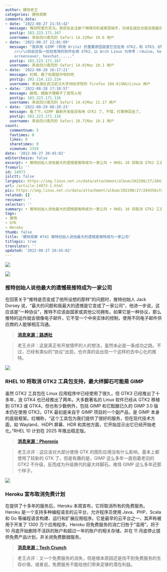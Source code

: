 ```yaml
---
author: 硬核老王
categories: 硬核观察
comments_data:
- date: '2022-08-27 21:55:42'
  message: 悔创阿里杰克马。我现在去注册个嘀嘀司机或美团骑手，功成名就后也能说我最后悔的就是成立这家公司，还没干嘀嘀痛快，能游览整个城市美景。
  postip: 183.223.171.167
  username: 来自四川南充的 Safari 14.2|Mac 10.6 用户
- date: '2022-08-27 22:01:09'
  message: "我弃用 GIMP (转用 Krita) 的重要原因就是它还在用 GTK2，和 GTK3、QT5 的主题风格统一不了，看着丑死了。<br />\r\n<br
    />\r\n目前还有一些较常用的软件在用 GTK2，以 Arch Linux 为参考：rduino, hexchat, LXDE 部分软件, steam-native-runtime,
    screensaver, hexchat......"
  postip: 183.223.171.167
  username: 来自四川南充的 Safari 14.0|Mac 10.1 用户
- date: '2022-08-28 16:17:21'
  message: 杠精，看了标题就开喷的吧
  postip: 202.114.122.214
  username: 来自湖北武汉武汉大学测绘学院的 Firefox 104.0|GNU/Linux 用户
- date: '2022-08-28 17:10:57'
  message: 脑残，猪脑子理解不了就骂人吧
  postip: 183.223.171.116
  username: 来自四川南充的 Safari 14.4|Mac 11.17 用户
- date: '2022-08-29 08:28:23'
  message: 看了下，GIMP 最新开发版没有用 GTK2 了，不错，打算换回去了。
  postip: 183.223.171.116
  username: 来自四川南充的 Safari 10.7|Mac 10.1 用户
count:
  commentnum: 5
  favtimes: 0
  likes: 0
  sharetimes: 0
  viewnum: 2319
date: '2022-08-27 20:45:02'
editorchoice: false
excerpt: • 推特创始人说他最大的遗憾是推特成为一家公司 • RHEL 10 将取消 GTK2 工具包支持，最大绊脚石可能是 GIMP • Heroku 宣布取消免费计划
fromurl: ''
id: 14973
islctt: false
largepic: https://img.linux.net.cn/data/attachment/album/202208/27/204356sfq50u5sbc3e5p40.jpg
url: /article-14973-1.html
pic: https://img.linux.net.cn/data/attachment/album/202208/27/204356sfq50u5sbc3e5p40.jpg.thumb.jpg
related: []
reviewer: ''
selector: ''
summary: • 推特创始人说他最大的遗憾是推特成为一家公司 • RHEL 10 将取消 GTK2 工具包支持，最大绊脚石可能是 GIMP • Heroku 宣布取消免费计划
tags:
- 推特
- GTK
- Heroku
thumb: false
title: '硬核观察 #741 推特创始人说他最大的遗憾是推特成为一家公司'
titlepic: true
translator: ''
updated: '2022-08-27 20:45:02'
---
```


![](/data/attachment/album/202208/27/204356sfq50u5sbc3e5p40.jpg)


![](/data/attachment/album/202208/27/204405hyq9mtms91t1tc0t.jpg)


### 推特创始人说他最大的遗憾是推特成为一家公司


在回答关于“推特是否变成了他所设想的那样”的问题时，推特创始人 Jack Dorsey 说，“最大的问题和我最大的遗憾是它变成了一家公司”，他进一步说，这应该是“一种协议”，推特不应该由国家或其他公司拥有。如果它是一种协议，那么推特的运作就会很像电子邮件，它不受一个中央实体的控制，使用不同电子邮件供应商的人能够相互沟通。



> 
> **[消息来源：路透社](https://www.reuters.com/business/media-telecom/jack-dorsey-says-he-believes-twitter-should-not-be-owned-by-state-company-2022-08-25/)**
> 
> 
> 



> 
> 老王点评：这是真正有开放情怀的人的想法，虽然未必是一条成功之路。不过，已经有类似的“协议”出现，也许真的会出现一个这样的去中心化的推特。
> 
> 
> 


![](/data/attachment/album/202208/27/204422uz81p83bzo565gp0.jpg)


### RHEL 10 将取消 GTK2 工具包支持，最大绊脚石可能是 GIMP


虽然 GTK2 工具包在 Linux 应用程序中已经使用了很久，但 GTK3 已经推出了十多年，连 GTK4 也已经推出了两年。大多数著名的 Linux 软件已经从 GTK2 移植到 GTK3 或 GTK4，但也有少数例外，包括 GIMP 和它酝酿已久的 GIMP 3.0 版本仍在使用 GTK2。GTK 最初是来自于 GIMP 项目的一个副产品，是 GIMP 本身的底层框架。红帽称，“这个工具包为我们提供了很好的服务，但在现代技术方面，如 Wayland、HiDPI 屏幕、HDR 和其他方面，它开始显示出它已经开始老化。”RHEL 10 计划在 2025 年推出稳定版。



> 
> **[消息来源：Phoronix](https://www.phoronix.com/news/RHEL-10-No-GTK2)**
> 
> 
> 



> 
> 老王点评：这应该对大部分使用 GTK 的图形应用没有什么影响，基本上都使用了较新的 GTK 了。但是有趣的是，GIMP 这么多年一直抱着老旧的 GTK2 不升级，反而成为升级换代的最大绊脚石。难怪 GIMP 这么多年还那个样子。
> 
> 
> 


![](/data/attachment/album/202208/27/204445wonnyz4scwxnzxw8.jpg)


### Heroku 宣布取消免费计划


在提供了十多年的服务后，Heroku 本周宣布，它将取消所有的免费服务。Heroku 是一个支持多种编程语言的云平台，允许程序员使用 Java、PHP、Scala 和 Go 等编程语言构建、运行和扩展应用程序。它是最早的云平台之一，其声称被用于开发了 1300 万个应用程序。Heroku 将免费服务的消亡归咎于“滥用”，将于 10 月底开始删除不活跃的账户和超过一年的账户的相关存储，并在 11 月底停止提供免费产品计划，并关闭免费数据服务。



> 
> **[消息来源：Tech Crunch](https://techcrunch.com/2022/08/25/heroku-announces-plans-to-eliminate-free-plans-blaming-fraud-and-abuse/)**
> 
> 
> 



> 
> 老王点评：又一个免费服务的消失，但是根本原因还是找不到免费服务的生存价值，或者说，免费服务不能给他们带来足够的潜在利益。
> 
> 
>
